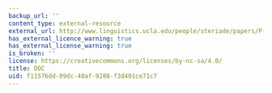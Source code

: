 ```yaml
---
backup_url: ''
content_type: external-resource
external_url: http://www.linguistics.ucla.edu/people/steriade/papers/P-map_for_phonology.doc
has_external_licence_warning: true
has_external_license_warning: true
is_broken: ''
license: https://creativecommons.org/licenses/by-nc-sa/4.0/
title: DOC
uid: f11576dd-09dc-48af-9288-f3d401ce71c7
---
```

